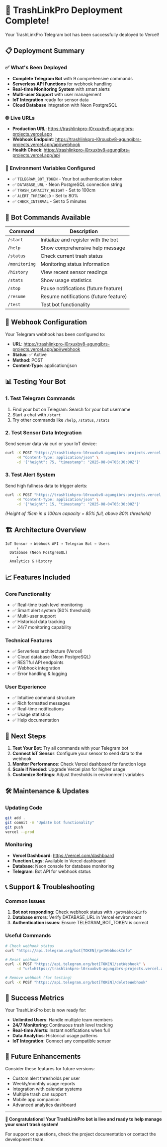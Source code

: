 # 🎉 TrashLinkPro Deployment Complete!

Your TrashLinkPro Telegram bot has been successfully deployed to Vercel!

## 📋 Deployment Summary

### ✅ What's Been Deployed
- **Complete Telegram Bot** with 9 comprehensive commands
- **Serverless API Functions** for webhook handling
- **Real-time Monitoring System** with smart alerts
- **Multi-user Support** with user management
- **IoT Integration** ready for sensor data
- **Cloud Database** integration with Neon PostgreSQL

### 🌐 Live URLs
- **Production URL**: https://trashlinkpro-l0rxuxbv8-agungibrs-projects.vercel.app
- **Webhook Endpoint**: https://trashlinkpro-l0rxuxbv8-agungibrs-projects.vercel.app/api/webhook
- **Health Check**: https://trashlinkpro-l0rxuxbv8-agungibrs-projects.vercel.app/api

### 🔧 Environment Variables Configured
- ✅ `TELEGRAM_BOT_TOKEN` - Your bot authentication token
- ✅ `DATABASE_URL` - Neon PostgreSQL connection string
- ✅ `TRASH_CAPACITY_HEIGHT` - Set to 100cm
- ✅ `ALERT_THRESHOLD` - Set to 80%
- ✅ `CHECK_INTERVAL` - Set to 5 minutes

## 🤖 Bot Commands Available

| Command | Description |
|---------|-------------|
| `/start` | Initialize and register with the bot |
| `/help` | Show comprehensive help message |
| `/status` | Check current trash status |
| `/monitoring` | Monitoring status information |
| `/history` | View recent sensor readings |
| `/stats` | Show usage statistics |
| `/stop` | Pause notifications (future feature) |
| `/resume` | Resume notifications (future feature) |
| `/test` | Test bot functionality |

## 🔗 Webhook Configuration

Your Telegram webhook has been configured to:
- **URL**: https://trashlinkpro-l0rxuxbv8-agungibrs-projects.vercel.app/api/webhook
- **Status**: ✅ Active
- **Method**: POST
- **Content-Type**: application/json

## 📊 Testing Your Bot

### 1. Test Telegram Commands
1. Find your bot on Telegram: Search for your bot username
2. Start a chat with `/start`
3. Try other commands like `/help`, `/status`, `/stats`

### 2. Test Sensor Data Integration
Send sensor data via curl or your IoT device:
```bash
curl -X POST "https://trashlinkpro-l0rxuxbv8-agungibrs-projects.vercel.app/api/webhook" \
     -H "Content-Type: application/json" \
     -d '{"height": 75, "timestamp": "2025-08-04T05:30:00Z"}'
```

### 3. Test Alert System
Send high fullness data to trigger alerts:
```bash
curl -X POST "https://trashlinkpro-l0rxuxbv8-agungibrs-projects.vercel.app/api/webhook" \
     -H "Content-Type: application/json" \
     -d '{"height": 15, "timestamp": "2025-08-04T05:30:00Z"}'
```
*(Height of 15cm in a 100cm capacity = 85% full, above 80% threshold)*

## 🏗️ Architecture Overview

```
IoT Sensor → Webhook API → Telegram Bot → Users
     ↓
  Database (Neon PostgreSQL)
     ↓
  Analytics & History
```

## 📈 Features Included

### Core Functionality
- ✅ Real-time trash level monitoring
- ✅ Smart alert system (80% threshold)
- ✅ Multi-user support
- ✅ Historical data tracking
- ✅ 24/7 monitoring capability

### Technical Features
- ✅ Serverless architecture (Vercel)
- ✅ Cloud database (Neon PostgreSQL)
- ✅ RESTful API endpoints
- ✅ Webhook integration
- ✅ Error handling & logging

### User Experience
- ✅ Intuitive command structure
- ✅ Rich formatted messages
- ✅ Real-time notifications
- ✅ Usage statistics
- ✅ Help documentation

## 🚀 Next Steps

1. **Test Your Bot**: Try all commands with your Telegram bot
2. **Connect IoT Sensor**: Configure your sensor to send data to the webhook
3. **Monitor Performance**: Check Vercel dashboard for function logs
4. **Scale if Needed**: Upgrade Vercel plan for higher usage
5. **Customize Settings**: Adjust thresholds in environment variables

## 🛠️ Maintenance & Updates

### Updating Code
```bash
git add .
git commit -m "Update bot functionality"
git push
vercel --prod
```

### Monitoring
- **Vercel Dashboard**: https://vercel.com/dashboard
- **Function Logs**: Available in Vercel dashboard
- **Database**: Neon console for database monitoring
- **Telegram**: Bot API for webhook status

## 📞 Support & Troubleshooting

### Common Issues
1. **Bot not responding**: Check webhook status with `/getWebhookInfo`
2. **Database errors**: Verify DATABASE_URL in Vercel environment
3. **Authentication issues**: Ensure TELEGRAM_BOT_TOKEN is correct

### Useful Commands
```bash
# Check webhook status
curl "https://api.telegram.org/bot[TOKEN]/getWebhookInfo"

# Reset webhook
curl -X POST "https://api.telegram.org/bot[TOKEN]/setWebhook" \
     -d "url=https://trashlinkpro-l0rxuxbv8-agungibrs-projects.vercel.app/api/webhook"

# Remove webhook (for testing)
curl -X POST "https://api.telegram.org/bot[TOKEN]/deleteWebhook"
```

## 🎯 Success Metrics

Your TrashLinkPro bot is now ready for:
- **Unlimited Users**: Handle multiple team members
- **24/7 Monitoring**: Continuous trash level tracking  
- **Real-time Alerts**: Instant notifications when full
- **Data Analytics**: Historical usage patterns
- **IoT Integration**: Connect any compatible sensor

## 🔄 Future Enhancements

Consider these features for future versions:
- Custom alert thresholds per user
- Weekly/monthly usage reports
- Integration with calendar systems
- Multiple trash can support
- Mobile app companion
- Advanced analytics dashboard

---

**🎉 Congratulations! Your TrashLinkPro bot is live and ready to help manage your smart trash system!**

For support or questions, check the project documentation or contact the development team.
